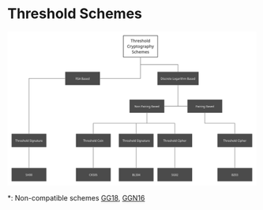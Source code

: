 # Threshold Schemes

![](../img/schemes.png)

*: Non-compatible schemes
[GG18](https://eprint.iacr.org/2019/114.pdf), [GGN16](https://link.springer.com/content/pdf/10.1007%2F978-3-319-39555-5_9.pdf)
